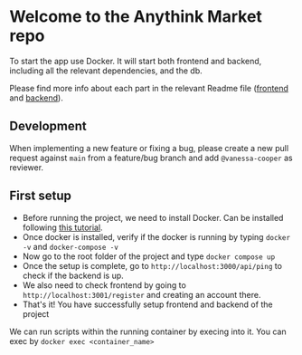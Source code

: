 # Welcome to the Anythink Market repo

To start the app use Docker. It will start both frontend and backend, including all the relevant dependencies, and the
db.

Please find more info about each part in the relevant Readme file ([frontend](frontend/readme.md)
and [backend](backend/README.md)).

## Development

When implementing a new feature or fixing a bug, please create a new pull request against `main` from a feature/bug
branch and add `@vanessa-cooper` as reviewer.

## First setup

- Before running the project, we need to install Docker. Can be installed
following [this tutorial](https://docs.docker.com/get-docker/).
- Once docker is installed, verify if the docker is running by typing `docker -v` and `docker-compose -v`
- Now go to the root folder of the project and type `docker compose up`
- Once the setup is complete, go to `http://localhost:3000/api/ping` to check if the backend is up.
- We also need to check frontend by going to `http://localhost:3001/register` and creating an account there.
- That's it! You have successfully setup frontend and backend of the project

We can run scripts within the running container by execing into it. You can exec by `docker exec <container_name>` 